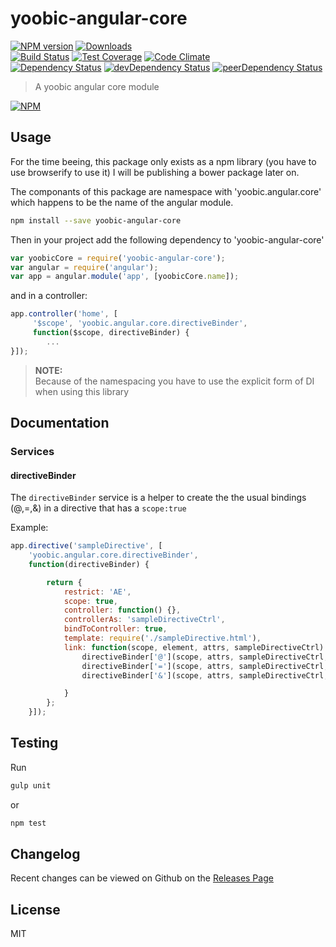 # yoobic-angular-core 
[![NPM version](https://badge.fury.io/js/yoobic-angular-core.svg)](http://badge.fury.io/js/yoobic-angular-core) [![Downloads](http://img.shields.io/npm/dm/yoobic-angular-core.svg)](http://badge.fury.io/js/yoobic-angular-core)   
[![Build Status](https://travis-ci.org/Yoobic/yoobic-angular-core.svg?branch=master)](https://travis-ci.org/Yoobic/yoobic-angular-core) [![Test Coverage](https://codeclimate.com/github/Yoobic/yoobic-angular-core/badges/coverage.svg)](https://codeclimate.com/github/Yoobic/yoobic-angular-core) [![Code Climate](https://codeclimate.com/github/Yoobic/yoobic-angular-core/badges/gpa.svg)](https://codeclimate.com/github/Yoobic/yoobic-angular-core)   
[![Dependency Status](https://david-dm.org/Yoobic/yoobic-angular-core.svg)](https://david-dm.org/Yoobic/yoobic-angular-core) [![devDependency Status](https://david-dm.org/Yoobic/yoobic-angular-core/dev-status.svg)](https://david-dm.org/Yoobic/yoobic-angular-core#info=devDependencies) [![peerDependency Status](https://david-dm.org/Yoobic/yoobic-angular-core/peer-status.svg)](https://david-dm.org/Yoobic/yoobic-angular-core#info=peerDependencies)    


> A yoobic angular core module

[![NPM](https://nodei.co/npm/yoobic-angular-core.png?downloads=true&downloadRank=true&stars=true)](https://nodei.co/npm/yoobic-angular-core)

## Usage
For the time beeing, this package only exists as a npm library (you have to use browserify to use it)
I will be publishing a bower package later on.

The componants of this package are namespace with 'yoobic.angular.core' which happens to be the name of the angular module.

```bash
npm install --save yoobic-angular-core
```

Then in your project add the following dependency to 'yoobic-angular-core'
```js
var yoobicCore = require('yoobic-angular-core');
var angular = require('angular');
var app = angular.module('app', [yoobicCore.name]);
```

and in a controller:

```js
app.controller('home', [
     '$scope', 'yoobic.angular.core.directiveBinder', 
     function($scope, directiveBinder) {
        ...
}]);
```

> **NOTE:**   
> Because of the namespacing you have to use the explicit form of DI when using this library

## Documentation

### Services
#### directiveBinder
The `directiveBinder` service is a helper to create the the usual bindings (@,=,&) in a directive that has a `scope:true`

Example:
```js
app.directive('sampleDirective', [
    'yoobic.angular.core.directiveBinder', 
    function(directiveBinder) {

        return {
            restrict: 'AE',
            scope: true,
            controller: function() {},
            controllerAs: 'sampleDirectiveCtrl',
            bindToController: true,
            template: require('./sampleDirective.html'),
            link: function(scope, element, attrs, sampleDirectiveCtrl) {
                directiveBinder['@'](scope, attrs, sampleDirectiveCtrl, 'title');
                directiveBinder['='](scope, attrs, sampleDirectiveCtrl, 'message');
                directiveBinder['&'](scope, attrs, sampleDirectiveCtrl, 'action');

            }
        };
    }]);
```

## Testing
Run 
```bash
gulp unit
```
or 
```bash
npm test
```

## Changelog

Recent changes can be viewed on Github on the [Releases Page](https://github.com/Yoobic/yoobic-angular-core/releases)

## License
MIT

